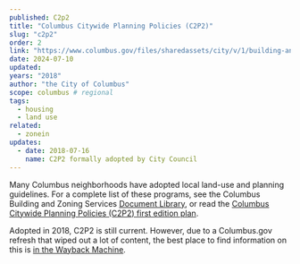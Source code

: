 ```yaml
---
published: C2p2
title: "Columbus Citywide Planning Policies (C2P2)"
slug: "c2p2"
order: 2
link: "https://www.columbus.gov/files/sharedassets/city/v/1/building-and-zoning/bzs-boards-and-commissions/planning-document-library/columbus-citywide-planning-policies_first-edition_digital.pdf"
date: 2024-07-10
updated:
years: "2018"
author: "the City of Columbus"
scope: columbus # regional
tags:
  - housing
  - land use
related:
  - zonein
updates:
  - date: 2018-07-16
    name: C2P2 formally adopted by City Council
---
```


Many Columbus neighborhoods have adopted local land-use and planning guidelines. For a complete list of these programs, see the Columbus Building and Zoning Services [Document Library](https://www.columbus.gov/Business-Development/Building-Zoning-Services/Boards-and-Commissions/Document-Library), or read the [Columbus Citywide Planning Policies (C2P2) first edition plan](https://www.columbus.gov/files/sharedassets/city/v/1/building-and-zoning/bzs-boards-and-commissions/planning-document-library/columbus-citywide-planning-policies_first-edition_digital.pdf).


Adopted in 2018, C2P2 is still current. However, due to a Columbus.gov refresh that wiped out a lot of content, the best place to find information on this is [in the Wayback Machine](https://web.archive.org/web/20231205155943/https://www.columbus.gov/planning/C2P2/).
